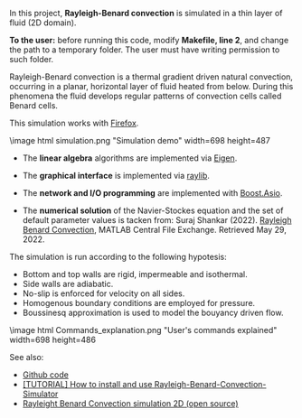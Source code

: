 In this project, **Rayleigh-Benard convection** is simulated in a thin layer of fluid (2D domain).

**To the user:** before running this code, modify **Makefile, line 2**, and change the path to a temporary folder. 
The user must have writing permission to such folder.

Rayleigh-Benard convection is a thermal gradient driven natural convection, occurring in a planar, horizontal layer of fluid heated from below. 
During this phenomena the fluid develops regular patterns of convection cells called Benard cells. 

This simulation works with [Firefox](https://www.mozilla.org/it/firefox/).

\image html simulation.png "Simulation demo" width=698 height=487 

* The **linear algebra** algorithms are implemented via [Eigen](https://eigen.tuxfamily.org/index.php?title=Main_Page).

* The **graphical interface** is implemented via [raylib](https://www.raylib.com/).

* The **network and I/O programming** are implemented with [Boost.Asio](https://www.boost.org/doc/libs/1_79_0/doc/html/boost_asio.html).

* The **numerical solution** of the Navier-Stockes equation and the set of default parameter values is tacken from: Suraj Shankar (2022). [Rayleigh Benard Convection](https://www.mathworks.com/matlabcentral/fileexchange/38093-rayleigh-benard-convection), MATLAB Central File Exchange. Retrieved May 29, 2022.


The simulation is run according to the following hypotesis:
* Bottom and top walls are rigid, impermeable and isothermal.
* Side walls are adiabatic.
* No-slip is enforced for velocity on all sides.
* Homogenous boundary conditions are employed for pressure.
* Boussinesq approximation is used to model the bouyancy driven flow. 

\image html Commands_explanation.png "User's commands explained" width=698 height=486 

See also: 

* [Github code](https://github.com/diamant711/Rayleigh-Benard-Convection-Simulator)
* [[TUTORIAL] How to install and use Rayleigh-Benard-Convection-Simulator](https://www.youtube.com/watch?v=vU5gNxgOaos)
* [Rayleight Benard Convection simulation 2D (open source)](https://www.youtube.com/watch?v=nw_JIZDfHp4)
